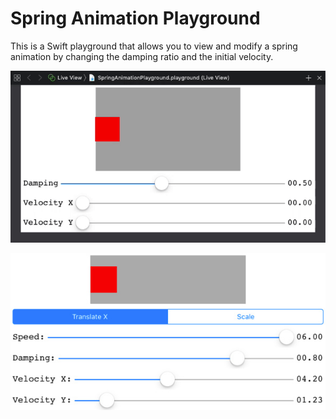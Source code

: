 # Spring Animation Playground

This is a Swift playground that allows you to view and modify a spring
animation by changing the damping ratio and the initial velocity.

![demo](images/demo.gif)

![screenshot](images/screenshot.jpg)
